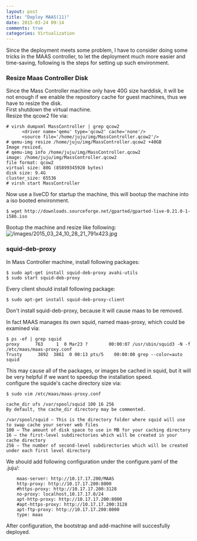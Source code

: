```yaml
---
layout: post
title: "Deploy MAAS(11)"
date: 2015-03-24 09:14
comments: true
categories: Virtualization
---
```

Since the deployment meets some problem, I have to consider doing some tricks in the MAAS controller, to let the deployment much more easier and time-saving, following is the steps for setting up such environment.    
### Resize Maas Controller Disk
Since the Mass Controller machine only have 40G size harddisk, it will be not enough if we enable the repository cache for guest machines, thus we have to resize the disk.    
First shutdown the virtual machine.     
Resize the qcow2 file via:     

```
# virsh dumpxml MassController | grep qcow2
      <driver name='qemu' type='qcow2' cache='none'/>
      <source file='/home/juju/img/MassController.qcow2'/>
# qemu-img resize /home/juju/img/MassController.qcow2 +40GB
Image resized.
# qemu-img info /home/juju/img/MassController.qcow2
image: /home/juju/img/MassController.qcow2
file format: qcow2
virtual size: 80G (85899345920 bytes)
disk size: 9.4G
cluster_size: 65536
# virsh start MassController

```
Now use a liveCD for startup the machine, this will bootup the machine into a iso booted environment.    

```
$ wget http://downloads.sourceforge.net/gparted/gparted-live-0.21.0-1-i586.iso

```
Bootup the machine and resize like following:    
![/images/2015_03_24_10_28_21_791x423.jpg](/images/2015_03_24_10_28_21_791x423.jpg)     

### squid-deb-proxy
In Mass Controller machine, install following packages:    

```
$ sudo apt-get install squid-deb-proxy avahi-utils
$ sudo start squid-deb-proxy

```
Every client should install following package:    

```
$ sudo apt-get install squid-deb-proxy-client

```
Don't install squid-deb-proxy, because it will cause maas to be removed.    

In fact MAAS manages its own squid, named maas-proxy, which could be examined via:     

```
$ ps -ef | grep squid
proxy      763     1  0 Mar23 ?        00:00:07 /usr/sbin/squid3 -N -f /etc/maas/maas-proxy.conf
Trusty      3892  3861  0 00:13 pts/5    00:00:00 grep --color=auto squid

```
This may cause all of the packages, or images be cached in squid, but it will be very helpful if we want to speedup the installation speed.   
configure the squide's cache directory size via:    

```
$ sudo vim /etc/maas/maas-proxy.conf

cache_dir ufs /var/spool/squid 100 16 256
By default, the cache_dir directory may be commented.

/var/spool/squid – This is the directory folder where squid will use to swap cache your server web files
100 – The amount of disk space to use in MB for your caching directory
16 – the first-level subdirectories which will be created in your cache directory
256 – The number of second-level subdirectories which will be created under each first level directory

``` 
We should add following configuration under the configure.yaml of the .juju/:     

```
    maas-server: http://10.17.17.200/MAAS
    http-proxy: http://10.17.17.200:8000
    #https-proxy: http://10.17.17.200:3128
    no-proxy: localhost,10.17.17.0/24
    apt-http-proxy: http://10.17.17.200:8000
    #apt-https-proxy: http://10.17.17.200:3128
    apt-ftp-proxy: http://10.17.17.200:8000
    type: maas

```
After configuration, the bootstrap and add-machine will succesfully deployed.    


